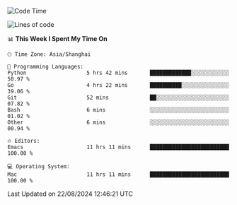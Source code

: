 <!--START_SECTION:waka-->
![Code Time](http://img.shields.io/badge/Code%20Time-2%2C147%20hrs%2041%20mins-blue)

![Lines of code](https://img.shields.io/badge/From%20Hello%20World%20I%27ve%20Written-308.0%20thousand%20lines%20of%20code-blue)

📊 **This Week I Spent My Time On** 

```text
🕑︎ Time Zone: Asia/Shanghai

💬 Programming Languages: 
Python                   5 hrs 42 mins       █████████████░░░░░░░░░░░░   50.97 % 
Go                       4 hrs 22 mins       ██████████░░░░░░░░░░░░░░░   39.06 % 
Git                      52 mins             ██░░░░░░░░░░░░░░░░░░░░░░░   07.82 % 
Bash                     6 mins              ░░░░░░░░░░░░░░░░░░░░░░░░░   01.02 % 
Other                    6 mins              ░░░░░░░░░░░░░░░░░░░░░░░░░   00.94 % 

🔥 Editors: 
Emacs                    11 hrs 11 mins      █████████████████████████   100.00 % 

💻 Operating System: 
Mac                      11 hrs 11 mins      █████████████████████████   100.00 % 
```


 Last Updated on 22/08/2024 12:46:21 UTC
<!--END_SECTION:waka-->
